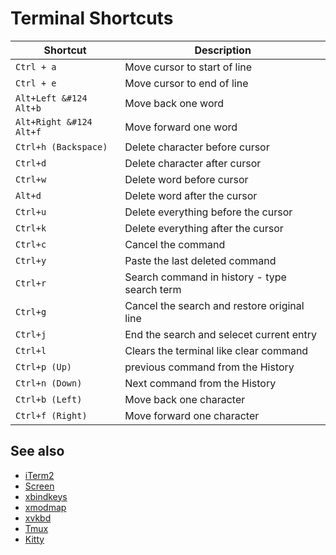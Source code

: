 # Terminal Shortcuts

| **Shortcut** | **Description** |
| --- | --- |
| `Ctrl + a` | Move cursor to start of line |
| `Ctrl + e` | Move cursor to end of line |
| <code>Alt+Left &#124 Alt+b</code> | Move back one word |
| <code>Alt+Right &#124 Alt+f</code> | Move forward one word |
| `Ctrl+h (Backspace)` | Delete character before cursor |
| `Ctrl+d` | Delete character after cursor |
| `Ctrl+w` | Delete word before cursor |
| `Alt+d` | Delete word after the cursor |
| `Ctrl+u` | Delete everything before the cursor |
| `Ctrl+k` | Delete everything after the cursor |
| `Ctrl+c` | Cancel the command |
| `Ctrl+y` | Paste the last deleted command |
| `Ctrl+r` | Search command in history - type search term |
| `Ctrl+g` | Cancel the search and restore original line |
| `Ctrl+j` | End the search and selecet current entry |
| `Ctrl+l` | Clears the terminal like clear command |
| `Ctrl+p (Up)` | previous command from the History |
| `Ctrl+n (Down)` | Next command from the History |
| `Ctrl+b (Left)` | Move back one character |
| `Ctrl+f (Right)` | Move forward one character |

## See also

- [iTerm2](iterm2.md)
- [Screen](screen.md)
- [xbindkeys](xbindkeys.md)
- [xmodmap](xmodmap.md)
- [xvkbd](xvkbd.md)
- [Tmux](tmux.md)
- [Kitty](kitty/kitty.md)
